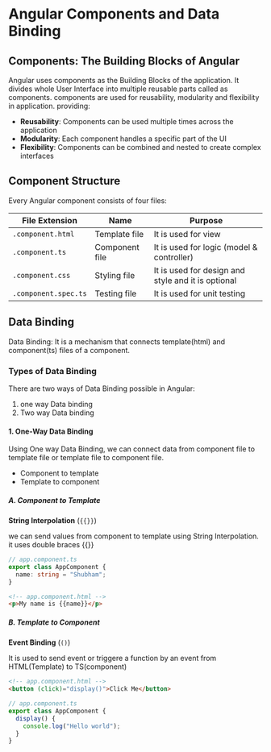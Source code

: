 # Angular Components and Data Binding

## Components: The Building Blocks of Angular

Angular uses components as the Building Blocks of the application. It divides whole User Interface into multiple reusable parts called as components. components are used for reusability, modularity and flexibility in application.
providing:

- **Reusability**: Components can be used multiple times across the application
- **Modularity**: Each component handles a specific part of the UI
- **Flexibility**: Components can be combined and nested to create complex interfaces

## Component Structure

Every Angular component consists of four files:

| File Extension       | Name           | Purpose                                            |
| -------------------- | -------------- | -------------------------------------------------- |
| `.component.html`    | Template file  | It is used for view                                |
| `.component.ts`      | Component file | It is used for logic (model & controller)          |
| `.component.css`     | Styling file   | It is used for design and style and it is optional |
| `.component.spec.ts` | Testing file   | It is used for unit testing                        |

## Data Binding

Data Binding: It is a mechanism that connects template(html) and component(ts) files of a component.

### Types of Data Binding

There are two ways of Data Binding possible in Angular:

1. one way Data binding
2. Two way Data binding

#### 1. One-Way Data Binding

Using One way Data Binding, we can connect data from component file to template file or template file to component file.

- Component to template
- Template to component

##### A. Component to Template

**String Interpolation** (`{{}}`)

we can send values from component to template using String Interpolation. it uses double braces {{}}

```typescript
// app.component.ts
export class AppComponent {
  name: string = "Shubham";
}
```

```html
<!-- app.component.html -->
<p>My name is {{name}}</p>
```

##### B. Template to Component

**Event Binding** (`()`)

It is used to send event or triggere a function by an event from HTML(Template) to TS(component)

```html
<!-- app.component.html -->
<button (click)="display()">Click Me</button>
```

```typescript
// app.component.ts
export class AppComponent {
  display() {
    console.log("Hello world");
  }
}
```
